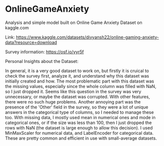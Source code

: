 # OnlineGameAnxiety
Analysis and simple model built on Online Game Anxiety Dataset on kaggle.com

Link: https://www.kaggle.com/datasets/divyansh22/online-gaming-anxiety-data?resource=download

Survey information: https://osf.io/vyr5f

Personal Insights about the Dataset:

In general, it is a very good dataset to work on, but firstly it is cruical to check the survey first, analyze it, and understand why this dataset was initially created and how.
The most problematic part with this dataset was the missing values, especially since the whole column was filled with NaN, so I just dropped it. Seems like this question in the survey was very unnecessary, or maybe the dataset was corrupted. With other features, there were no such huge problems.
Another annoying part was the presence of the 'Other' field in the survey, so they were a lot of unique answers in the categorical type of columns, so I needed to manage these too.
With missing data, I mostly used mean in numerical ones and mode in categorical ones, or if the size was less than 100, then I just dropped the rows with NaN (the dataset is large enough to allow this decision).
I used MinMaxScaler for numerical data, and LabelEncoder for categorical data. These are pretty common and efficient in use with small-average datasets.
